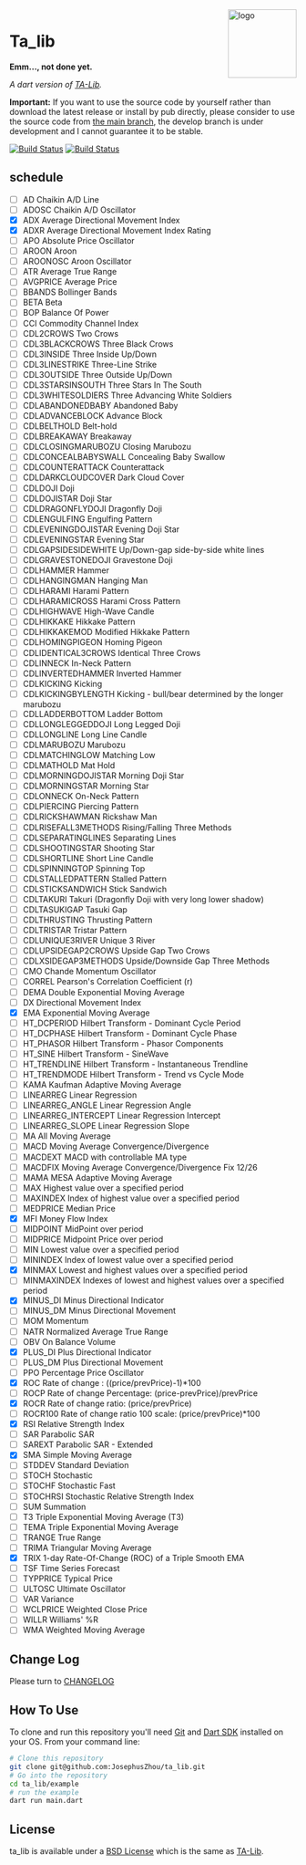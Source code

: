 <img src="https://ta-lib.org/images/icon.png" alt="logo" height="120" align="right" />

# Ta_lib

**Emm..., not done yet.**

*A dart version of [TA-Lib](https://ta-lib.org/).*

**Important:** If you want to use the source code by yourself rather than download the latest release or install by pub directly, please consider to use the source code from [the main branch](https://github.com/JosephusZhou/ta_lib/tree/main), the develop branch is under development and I cannot guarantee it to be stable.

[![Build Status](https://img.shields.io/github/stars/JosephusZhou/ta_lib.svg)](https://github.com/JosephusZhou/ta_lib)
[![Build Status](https://img.shields.io/github/forks/JosephusZhou/ta_lib.svg)](https://github.com/JosephusZhou/ta_lib)

## schedule

- [ ] AD                  Chaikin A/D Line
- [ ] ADOSC               Chaikin A/D Oscillator
- [x] ADX                 Average Directional Movement Index
- [x] ADXR                Average Directional Movement Index Rating
- [ ] APO                 Absolute Price Oscillator
- [ ] AROON               Aroon
- [ ] AROONOSC            Aroon Oscillator
- [ ] ATR                 Average True Range
- [ ] AVGPRICE            Average Price
- [ ] BBANDS              Bollinger Bands
- [ ] BETA                Beta
- [ ] BOP                 Balance Of Power
- [ ] CCI                 Commodity Channel Index
- [ ] CDL2CROWS           Two Crows
- [ ] CDL3BLACKCROWS      Three Black Crows
- [ ] CDL3INSIDE          Three Inside Up/Down
- [ ] CDL3LINESTRIKE      Three-Line Strike
- [ ] CDL3OUTSIDE         Three Outside Up/Down
- [ ] CDL3STARSINSOUTH    Three Stars In The South
- [ ] CDL3WHITESOLDIERS   Three Advancing White Soldiers
- [ ] CDLABANDONEDBABY    Abandoned Baby
- [ ] CDLADVANCEBLOCK     Advance Block
- [ ] CDLBELTHOLD         Belt-hold
- [ ] CDLBREAKAWAY        Breakaway
- [ ] CDLCLOSINGMARUBOZU  Closing Marubozu
- [ ] CDLCONCEALBABYSWALL Concealing Baby Swallow
- [ ] CDLCOUNTERATTACK    Counterattack
- [ ] CDLDARKCLOUDCOVER   Dark Cloud Cover
- [ ] CDLDOJI             Doji
- [ ] CDLDOJISTAR         Doji Star
- [ ] CDLDRAGONFLYDOJI    Dragonfly Doji
- [ ] CDLENGULFING        Engulfing Pattern
- [ ] CDLEVENINGDOJISTAR  Evening Doji Star
- [ ] CDLEVENINGSTAR      Evening Star
- [ ] CDLGAPSIDESIDEWHITE Up/Down-gap side-by-side white lines
- [ ] CDLGRAVESTONEDOJI   Gravestone Doji
- [ ] CDLHAMMER           Hammer
- [ ] CDLHANGINGMAN       Hanging Man
- [ ] CDLHARAMI           Harami Pattern
- [ ] CDLHARAMICROSS      Harami Cross Pattern
- [ ] CDLHIGHWAVE         High-Wave Candle
- [ ] CDLHIKKAKE          Hikkake Pattern
- [ ] CDLHIKKAKEMOD       Modified Hikkake Pattern
- [ ] CDLHOMINGPIGEON     Homing Pigeon
- [ ] CDLIDENTICAL3CROWS  Identical Three Crows
- [ ] CDLINNECK           In-Neck Pattern
- [ ] CDLINVERTEDHAMMER   Inverted Hammer
- [ ] CDLKICKING          Kicking
- [ ] CDLKICKINGBYLENGTH  Kicking - bull/bear determined by the longer marubozu
- [ ] CDLLADDERBOTTOM     Ladder Bottom
- [ ] CDLLONGLEGGEDDOJI   Long Legged Doji
- [ ] CDLLONGLINE         Long Line Candle
- [ ] CDLMARUBOZU         Marubozu
- [ ] CDLMATCHINGLOW      Matching Low
- [ ] CDLMATHOLD          Mat Hold
- [ ] CDLMORNINGDOJISTAR  Morning Doji Star
- [ ] CDLMORNINGSTAR      Morning Star
- [ ] CDLONNECK           On-Neck Pattern
- [ ] CDLPIERCING         Piercing Pattern
- [ ] CDLRICKSHAWMAN      Rickshaw Man
- [ ] CDLRISEFALL3METHODS Rising/Falling Three Methods
- [ ] CDLSEPARATINGLINES  Separating Lines
- [ ] CDLSHOOTINGSTAR     Shooting Star
- [ ] CDLSHORTLINE        Short Line Candle
- [ ] CDLSPINNINGTOP      Spinning Top
- [ ] CDLSTALLEDPATTERN   Stalled Pattern
- [ ] CDLSTICKSANDWICH    Stick Sandwich
- [ ] CDLTAKURI           Takuri (Dragonfly Doji with very long lower shadow)
- [ ] CDLTASUKIGAP        Tasuki Gap
- [ ] CDLTHRUSTING        Thrusting Pattern
- [ ] CDLTRISTAR          Tristar Pattern
- [ ] CDLUNIQUE3RIVER     Unique 3 River
- [ ] CDLUPSIDEGAP2CROWS  Upside Gap Two Crows
- [ ] CDLXSIDEGAP3METHODS Upside/Downside Gap Three Methods
- [ ] CMO                 Chande Momentum Oscillator
- [ ] CORREL              Pearson's Correlation Coefficient (r)
- [ ] DEMA                Double Exponential Moving Average
- [ ] DX                  Directional Movement Index
- [x] EMA                 Exponential Moving Average
- [ ] HT_DCPERIOD         Hilbert Transform - Dominant Cycle Period
- [ ] HT_DCPHASE          Hilbert Transform - Dominant Cycle Phase
- [ ] HT_PHASOR           Hilbert Transform - Phasor Components
- [ ] HT_SINE             Hilbert Transform - SineWave
- [ ] HT_TRENDLINE        Hilbert Transform - Instantaneous Trendline
- [ ] HT_TRENDMODE        Hilbert Transform - Trend vs Cycle Mode
- [ ] KAMA                Kaufman Adaptive Moving Average
- [ ] LINEARREG           Linear Regression
- [ ] LINEARREG_ANGLE     Linear Regression Angle
- [ ] LINEARREG_INTERCEPT Linear Regression Intercept
- [ ] LINEARREG_SLOPE     Linear Regression Slope
- [ ] MA                  All Moving Average
- [ ] MACD                Moving Average Convergence/Divergence
- [ ] MACDEXT             MACD with controllable MA type
- [ ] MACDFIX             Moving Average Convergence/Divergence Fix 12/26
- [ ] MAMA                MESA Adaptive Moving Average
- [ ] MAX                 Highest value over a specified period
- [ ] MAXINDEX            Index of highest value over a specified period
- [ ] MEDPRICE            Median Price
- [x] MFI                 Money Flow Index
- [ ] MIDPOINT            MidPoint over period
- [ ] MIDPRICE            Midpoint Price over period
- [ ] MIN                 Lowest value over a specified period
- [ ] MININDEX            Index of lowest value over a specified period
- [x] MINMAX              Lowest and highest values over a specified period
- [ ] MINMAXINDEX         Indexes of lowest and highest values over a specified period
- [x] MINUS_DI            Minus Directional Indicator
- [ ] MINUS_DM            Minus Directional Movement
- [ ] MOM                 Momentum
- [ ] NATR                Normalized Average True Range
- [ ] OBV                 On Balance Volume
- [x] PLUS_DI             Plus Directional Indicator
- [ ] PLUS_DM             Plus Directional Movement
- [ ] PPO                 Percentage Price Oscillator
- [x] ROC                 Rate of change : ((price/prevPrice)-1)*100
- [ ] ROCP                Rate of change Percentage: (price-prevPrice)/prevPrice
- [x] ROCR                Rate of change ratio: (price/prevPrice)
- [ ] ROCR100             Rate of change ratio 100 scale: (price/prevPrice)*100
- [x] RSI                 Relative Strength Index
- [ ] SAR                 Parabolic SAR
- [ ] SAREXT              Parabolic SAR - Extended
- [x] SMA                 Simple Moving Average
- [ ] STDDEV              Standard Deviation
- [ ] STOCH               Stochastic
- [ ] STOCHF              Stochastic Fast
- [ ] STOCHRSI            Stochastic Relative Strength Index
- [ ] SUM                 Summation
- [ ] T3                  Triple Exponential Moving Average (T3)
- [ ] TEMA                Triple Exponential Moving Average
- [ ] TRANGE              True Range
- [ ] TRIMA               Triangular Moving Average
- [x] TRIX                1-day Rate-Of-Change (ROC) of a Triple Smooth EMA
- [ ] TSF                 Time Series Forecast
- [ ] TYPPRICE            Typical Price
- [ ] ULTOSC              Ultimate Oscillator
- [ ] VAR                 Variance
- [ ] WCLPRICE            Weighted Close Price
- [ ] WILLR               Williams' %R
- [ ] WMA                 Weighted Moving Average

## Change Log

Please turn to [CHANGELOG](./CHANGELOG.md)

## How To Use

To clone and run this repository you'll need [Git](https://git-scm.com) and [Dart SDK](https://dart.dev/) installed on your OS. From your command line:

``` bash
# Clone this repository
git clone git@github.com:JosephusZhou/ta_lib.git
# Go into the repository
cd ta_lib/example
# run the example
dart run main.dart 
```

## License

ta_lib is available under a [BSD License](LICENSE) which is the same as [TA-Lib](https://ta-lib.org/hdr_dev.html).
